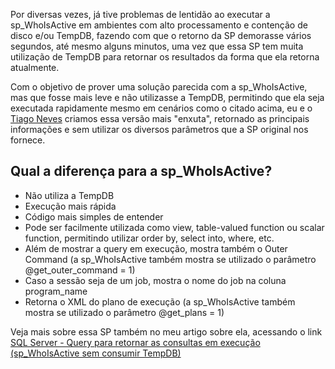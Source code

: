 Por diversas vezes, já tive problemas de lentidão ao executar a sp_WhoIsActive em ambientes com alto processamento e contenção de disco e/ou TempDB, fazendo com que o retorno da SP demorasse vários segundos, até mesmo alguns minutos, uma vez que essa SP tem muita utilização de TempDB para retornar os resultados da forma que ela retorna atualmente.

Com o objetivo de prover uma solução parecida com a sp_WhoIsActive, mas que fosse mais leve e não utilizasse a TempDB, permitindo que ela seja executada rapidamente mesmo em cenários como o citado acima, eu e o <a href="https://www.tiagoneves.net/blog/">Tiago Neves</a> criamos essa versão mais "enxuta", retornado as principais informações e sem utilizar os diversos parâmetros que a SP original nos fornece.

<h2>Qual a diferença para a sp_WhoIsActive?</h2>
<ul>
<li>Não utiliza a TempDB</li>
<li>Execução mais rápida</li>
<li>Código mais simples de entender</li>
<li>Pode ser facilmente utilizada como view, table-valued function ou scalar function, permitindo utilizar order by, select into, where, etc.</li>
<li>Além de mostrar a query em execução, mostra também o Outer Command (a sp_WhoIsActive também mostra se utilizado o parâmetro @get_outer_command = 1)</li>
<li>Caso a sessão seja de um job, mostra o nome do job na coluna program_name</li>
<li>Retorna o XML do plano de execução (a sp_WhoIsActive também mostra se utilizado o parâmetro @get_plans = 1)</li>
</ul>

Veja mais sobre essa SP também no meu artigo sobre ela, acessando o link <a href='https://www.dirceuresende.com/blog/sql-server-query-para-retornar-as-sessoes-ativas-sp_whoisactive-sem-consumir-tempdb/'>SQL Server - Query para retornar as consultas em execução (sp_WhoIsActive sem consumir TempDB)</a>
